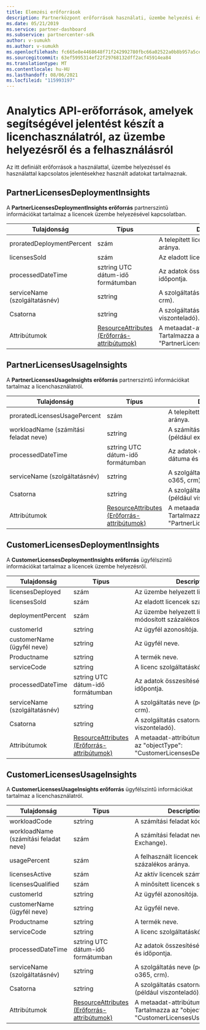 ```yaml
---
title: Elemzési erőforrások
description: Partnerközpont erőforrások használati, üzembe helyezési és használati adatokat tartalmaznak. Betekintő adatokat tartalmaz a partnerek és ügyfelek licenceinek üzembe helyezéséről és használatáról.
ms.date: 05/21/2019
ms.service: partner-dashboard
ms.subservice: partnercenter-sdk
author: v-sumukh
ms.author: v-sumukh
ms.openlocfilehash: fc665e8e4468648f71f242992780fbc66a02522a0b8b957a5ce68147ab33eaac
ms.sourcegitcommit: 63ef5995314ef22f29768132dff2acf45914ea84
ms.translationtype: MT
ms.contentlocale: hu-HU
ms.lasthandoff: 08/06/2021
ms.locfileid: "115993197"
---
```

# <a name="analytics-api-resources-that-help-you-report-on-license-usage-deployment-and-consumption"></a>Analytics API-erőforrások, amelyek segítségével jelentést készít a licenchasználatról, az üzembe helyezésről és a felhasználásról

Az itt definiált erőforrások a használattal, üzembe helyezéssel és használattal kapcsolatos jelentésekhez használt adatokat tartalmaznak.

## <a name="partnerlicensesdeploymentinsights"></a>PartnerLicensesDeploymentInsights

A **PartnerLicensesDeploymentInsights erőforrás** partnerszintű információkat tartalmaz a licencek üzembe helyezésével kapcsolatban.

| Tulajdonság                  | Típus                                                           | Description                                                                         |
|---------------------------|----------------------------------------------------------------|-------------------------------------------------------------------------------------|
| proratedDeploymentPercent | szám                                                         | A telepített licencek százalékos aránya.                                                |
| licensesSold              | szám                                                         | Az eladott licencek száma.                                                        |
| processedDateTime         | sztring UTC dátum-idő formátumban                                 | Az adatok összesítésének dátuma és időpontja.                                     |
| serviceName (szolgáltatásnév)               | sztring                                                         | A szolgáltatás neve (például: o365, crm).                                                  |
| Csatorna                   | sztring                                                         | A szolgáltatás csatornaneve (például viszonteladó).                                    |
| Attribútumok                | [ResourceAttributes (Erőforrás-attribútumok)](utility-resources.md#resourceattributes) | A metaadat-attribútumok. Tartalmazza az "objectType": "PartnerLicensesDeploymentInsights" |

## <a name="partnerlicensesusageinsights"></a>PartnerLicensesUsageInsights

A **PartnerLicensesUsageInsights erőforrás** partnerszintű információkat tartalmaz a licenchasználatról.

| Tulajdonság                     | Típus                                                           | Description                                                                    |
|------------------------------|----------------------------------------------------------------|--------------------------------------------------------------------------------|
| proratedLicensesUsagePercent | szám                                                         | A telepített licencek százalékos aránya.                                           |
| workloadName (számítási feladat neve)                 | sztring                                                         | A számítási feladat neve (például exchange).                                             |
| processedDateTime            | sztring UTC dátum-idő formátumban                                 | Az adatok összesítésének dátuma és időpontja.                                |
| serviceName (szolgáltatásnév)                  | sztring                                                         | A szolgáltatás neve (például: o365, crm).                                             |
| Csatorna                      | sztring                                                         | A szolgáltatás csatornaneve (például viszonteladó).                               |
| Attribútumok                   | [ResourceAttributes (Erőforrás-attribútumok)](utility-resources.md#resourceattributes) | A metaadat-attribútumok. Tartalmazza az "objectType": "PartnerLicensesUsageInsights" |

## <a name="customerlicensesdeploymentinsights"></a>CustomerLicensesDeploymentInsights

A **CustomerLicensesDeploymentInsights erőforrás** ügyfélszintű információkat tartalmaz a licencek üzembe helyezésről.

| Tulajdonság          | Típus                                                           | Description                                                                          |
|-------------------|----------------------------------------------------------------|--------------------------------------------------------------------------------------|
| licensesDeployed  | szám                                                         | Az üzembe helyezett licencek száma.                                                     |
| licensesSold      | szám                                                         | Az eladott licencek száma.                                                         |
| deploymentPercent | szám                                                         | Az üzembe helyezett licencek módosított százalékos aránya.                                        |
| customerId        | sztring                                                         | Az ügyfél azonosítója.                                                             |
| customerName (ügyfél neve)      | sztring                                                         | Az ügyfél neve.                                                                   |
| Productname       | sztring                                                         | A termék neve.                                                                    |
| serviceCode       | sztring                                                         | A licenc szolgáltatáskódja.                                                     |
| processedDateTime | sztring UTC dátum-idő formátumban                                 | Az adatok összesítésének dátuma és időpontja.                                      |
| serviceName (szolgáltatásnév)       | sztring                                                         | A szolgáltatás neve (például: o365, crm).                                                   |
| Csatorna           | sztring                                                         | A szolgáltatás csatornaneve (például viszonteladó).                                     |
| Attribútumok        | [ResourceAttributes (Erőforrás-attribútumok)](utility-resources.md#resourceattributes) | A metaadat-attribútumok. Tartalmazza az "objectType": "CustomerLicensesDeploymentInsights" |

## <a name="customerlicensesusageinsights"></a>CustomerLicensesUsageInsights

A **CustomerLicensesUsageInsights erőforrás** ügyfélszintű információkat tartalmaz a licenchasználatról.

| Tulajdonság          | Típus                                                           | Description                                                                     |
|-------------------|----------------------------------------------------------------|---------------------------------------------------------------------------------|
| workloadCode      | sztring                                                         | A számítási feladat kódja.                                                              |
| workloadName (számítási feladat neve)      | szám                                                         | A számítási feladat neve (például: Exchange).                                              |
| usagePercent      | szám                                                         | A felhasznált licencek módosított százalékos aránya.                                       |
| licensesActive    | szám                                                         | Az aktív licencek száma.                                                  |
| licensesQualified | szám                                                         | A minősített licencek száma.                                               |
| customerId        | sztring                                                         | Az ügyfél azonosítója.                                                        |
| customerName (ügyfél neve)      | sztring                                                         | Az ügyfél neve.                                                              |
| Productname       | sztring                                                         | A termék neve.                                                               |
| serviceCode       | sztring                                                         | A licenc szolgáltatáskódja.                                                |
| processedDateTime | sztring UTC dátum-idő formátumban                                 | Az adatok összesítésének dátuma és időpontja.                                 |
| serviceName (szolgáltatásnév)       | sztring                                                         | A szolgáltatás neve (például: o365, crm).                                              |
| Csatorna           | sztring                                                         | A szolgáltatás csatornaneve (például viszonteladó).                                |
| Attribútumok        | [ResourceAttributes (Erőforrás-attribútumok)](utility-resources.md#resourceattributes) | A metaadat-attribútumok. Tartalmazza az "objectType": "CustomerLicensesUsageInsights" |
